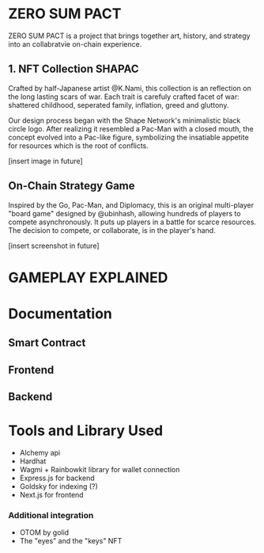 
# ZERO SUM PACT

ZERO SUM PACT is a project that brings together art, history, and strategy into an collabratvie on-chain experience.

## 1. NFT Collection SHAPAC 

Crafted by half-Japanese artist @K.Nami, this collection is an reflection on the long lasting scars of war. Each trait is carefuly crafted facet of 
war: shattered childhood, seperated family, inflation, greed and gluttony. 

Our design process began with the Shape Network's minimalistic black circle logo. After realizing it resembled a Pac-Man with a closed mouth, the concept evolved into a Pac-like figure, symbolizing the insatiable appetite for resources which is the root of conflicts.

 [insert image in future]

##  On-Chain Strategy Game 

Inspired by the Go, Pac-Man, and Diplomacy, this is an original multi-player "board game" designed by @ubinhash, allowing hundreds of players to compete asynchronously. It puts up players in a battle for scarce resources. The decision to compete, or collaborate, is in the player's hand.

 [insert screenshot in future]


# GAMEPLAY EXPLAINED

# Documentation

## Smart Contract

## Frontend

## Backend

# Tools and Library Used

- Alchemy api
- Hardhat
- Wagmi + Rainbowkit library for wallet connection
- Express.js for backend
- Goldsky for indexing (?)
- Next.js for frontend


### Additional integration

- OTOM by golid
- The "eyes" and the "keys" NFT




